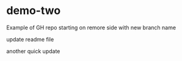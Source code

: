 # demo-two
Example of GH repo starting on remore side with new branch name

update readme file

another quick update
